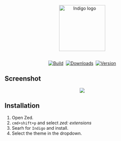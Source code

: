 <div align="center"><img alt="Indigo logo" height="150" src="https://i.ibb.co/bgzYCSd/logo.png"></div>

<br>
<div align="center">

<!-- Badges -->
<a href="https://zed.dev/">![Build](https://img.shields.io/badge/built%20for-zed-6458FA?style=for-the-badge&labelColor=%23363A4F)</a>&nbsp;&nbsp;<a href="https://api.zed.dev/extensions?filter=Indigo">![Downloads](https://img.shields.io/badge/dynamic/json?url=https%3A%2F%2Fapi.zed.dev%2Fextensions%3Ffilter%3DIndigo&query=%24.data%5B0%5D.download_count&style=for-the-badge&label=Downloads&labelColor=%23363A4F&color=%236458FA)</a>&nbsp;&nbsp;<a href="https://github.com/p3rception/Indigo-zed">![Version](https://img.shields.io/badge/dynamic/json?url=https%3A%2F%2Fapi.zed.dev%2Fextensions%3Ffilter%3DIndigo&query=%24.data%5B0%5D.version&style=for-the-badge&label=version&labelColor=%23363A4F&color=%236458FA)</a>

</div>

## Screenshot

<div align="center"><img src="https://i.imgur.com/uJ8gO3Z.png"/></div>

## Installation

1. Open Zed.
2. `cmd+shift+p` and select _zed: extensions_
3. Searh for `Indigo` and install.
4. Select the theme in the dropdown.

